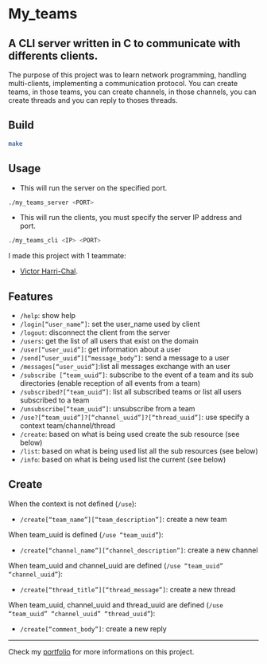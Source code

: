 # My_teams

## A CLI server written in C to communicate with differents clients.

The purpose of this project was to learn network programming, handling multi-clients, implementing a communication protocol.
You can create teams, in those teams, you can create channels, in those channels, you can create threads and you can reply to thoses threads.

## Build

``` zsh
make
```

## Usage

- This will run the server on the specified port.

``` zsh
./my_teams_server <PORT>
```

- This will run the clients, you must specify the server IP address and port.

``` zsh
./my_teams_cli <IP> <PORT>
```

I made this project with 1 teammate:
- [Victor Harri-Chal](https://github.com/VictorHarri-Chal "VictorHarri-Chal").

## Features

- `/help`: show help
- `/login[“user_name”]`: set the user_name used by client
- `/logout`: disconnect the client from the server
- `/users`: get the list of all users that exist on the domain
- `/user[“user_uuid”]`: get information about a user
- `/send[“user_uuid”][“message_body”]`: send a message to a user
- `/messages[“user_uuid”]`:list all messages exchange with an user
- `/subscribe [“team_uuid”]`: subscribe to the event of a team and its sub directories (enable reception
of all events from a team)
- `/subscribed?[“team_uuid”]`: list all subscribed teams or list all users subscribed to a team
- `/unsubscribe[“team_uuid”]`: unsubscribe from a team
- `/use?[“team_uuid”]?[“channel_uuid”]?[“thread_uuid”]`: use specify a context team/channel/thread
- `/create`: based on what is being used create the sub resource (see below)
- `/list`: based on what is being used list all the sub resources (see below)
- `/info`: based on what is being used list the current (see below)

## Create

When the context is not defined (`/use`):
- `/create[“team_name”][“team_description”]`: create a new team

When team_uuid is defined (`/use “team_uuid”`):
- `/create[“channel_name”][“channel_description”]`: create a new channel

When team_uuid and channel_uuid are defined (`/use “team_uuid” “channel_uuid”`):
- `/create[“thread_title”][“thread_message”]`: create a new thread

When team_uuid, channel_uuid and thread_uuid are defined (`/use “team_uuid” “channel_uuid” “thread_uuid”`):
- `/create[“comment_body”]`: create a new reply
___
Check my [portfolio](http://simonlefourn.com) for more informations on this project.
